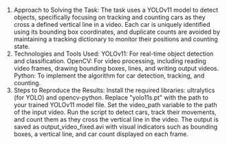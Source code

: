1. Approach to Solving the Task:
The task uses a YOLOv11 model to detect objects, specifically focusing on tracking and counting cars as they cross a defined vertical line in a video. Each car is uniquely identified using its bounding box coordinates, and duplicate counts are avoided by maintaining a tracking dictionary to monitor their positions and counting state.
2. Technologies and Tools Used:
YOLOv11: For real-time object detection and classification.
OpenCV: For video processing, including reading video frames, drawing bounding boxes, lines, and writing output videos.
Python: To implement the algorithm for car detection, tracking, and counting.
3. Steps to Reproduce the Results:
Install the required libraries: ultralytics (for YOLO) and opencv-python.
Replace "yolo11s.pt" with the path to your trained YOLOv11 model file.
Set the video_path variable to the path of the input video.
Run the script to detect cars, track their movements, and count them as they cross the vertical line in the video.
The output is saved as output_video_fixed.avi with visual indicators such as bounding boxes, a vertical line, and car count displayed on each frame.

